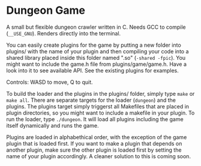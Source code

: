 # Dungeon Game
A small but flexible dungeon crawler written in C. Needs GCC to compile (`__USE_GNU`). Renders directly into the terminal.

You can easily create plugins for the game by putting a new folder into plugins/ with the name of your plugin and then compiling your code into a shared library placed inside this folder named "<plugin name>.so" (`-shared -fpic`).
You might want to include the game.h file from plugins/game/game.h. Have a look into it to see available API. See the existing plugins for examples.

Controls: WASD to move, Q to quit.

To build the loader and the plugins in the plugins/ folder, simply type `make` or `make all`. There are separate targets for the loader (`dungeon`) and the plugins. The plugins target simply triggerst all Makefiles that are placed in plugin directories, so you might want to include a makefile in your plugin.
To run the loader, type `./dungeon`. It will load all plugins including the game itself dynamically and runs the game.

Plugins are loaded in alphabethical order, with the exception of the game plugin that is loaded first. If you want to make a plugin that depends on another plugin, make sure the other plugin is loaded first by setting the name of your plugin accordingly. A cleaner solution to this is coming soon.
